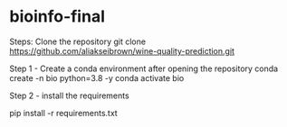 # bioinfo-final

Steps:
Clone the repository
git clone https://github.com/aliakseibrown/wine-quality-prediction.git

Step 1 - Create a conda environment after opening the repository
conda create -n bio python=3.8 -y
conda activate bio

Step 2 - install the requirements

pip install -r requirements.txt